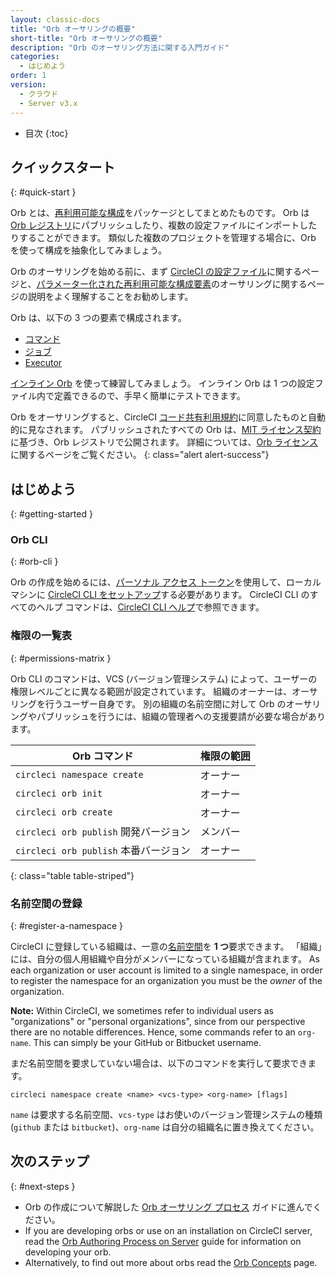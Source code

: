 ```yaml
---
layout: classic-docs
title: "Orb オーサリングの概要"
short-title: "Orb オーサリングの概要"
description: "Orb のオーサリング方法に関する入門ガイド"
categories:
  - はじめよう
order: 1
version:
  - クラウド
  - Server v3.x
---
```


* 目次
{:toc}

## クイックスタート
{: #quick-start }

Orb とは、[再利用可能な構成]({{site.baseurl}}/2.0/orb-concepts/#orb-configuration-elements)をパッケージとしてまとめたものです。 Orb は [Orb レジストリ](https://circleci.com/developer/orbs)にパブリッシュしたり、複数の設定ファイルにインポートしたりすることができます。 類似した複数のプロジェクトを管理する場合に、Orb を使って構成を抽象化してみましょう。

Orb のオーサリングを始める前に、まず [CircleCI の設定ファイル]({{site.baseurl}}/2.0/config-intro/)に関するページと、[パラメーター化された再利用可能な構成要素]({{site.baseurl}}/2.0/reusing-config/)のオーサリングに関するページの説明をよく理解することをお勧めします。

Orb は、以下の 3 つの要素で構成されます。

* [コマンド]({{site.baseurl}}/ja/2.0/orb-concepts/#commands)
* [ジョブ]({{site.baseurl}}/ja/2.0/orb-concepts/#executors)
* [Executor]({{site.baseurl}}/ja/2.0/orb-concepts/#jobs)

[インライン Orb]({{site.baseurl}}/2.0/reusing-config/#writing-inline-orbs) を使って練習してみましょう。 インライン Orb は 1 つの設定ファイル内で定義できるので、手早く簡単にテストできます。

Orb をオーサリングすると、CircleCI [コード共有利用規約](https://circleci.com/legal/code-sharing-terms/)に同意したものと自動的に見なされます。 パブリッシュされたすべての Orb は、[MIT ライセンス契約](https://opensource.org/licenses/MIT)に基づき、Orb レジストリで公開されます。 詳細については、[Orb ライセンス](https://circleci.com/developer/orbs/licensing)に関するページをご覧ください。
{: class="alert alert-success"}

## はじめよう
{: #getting-started }

### Orb CLI
{: #orb-cli }

Orb の作成を始めるには、[パーソナル アクセス トークン](https://app.circleci.com/settings/user/tokens)を使用して、ローカル マシンに [CircleCI CLI をセットアップ]({{site.baseurl}}/2.0/local-cli/#installation)する必要があります。 CircleCI CLI のすべてのヘルプ コマンドは、[CircleCI CLI ヘルプ](https://circleci-public.github.io/circleci-cli/circleci_orb.html)で参照できます。

### 権限の一覧表
{: #permissions-matrix }

Orb CLI のコマンドは、VCS (バージョン管理システム) によって、ユーザーの権限レベルごとに異なる範囲が設定されています。 組織のオーナーは、オーサリングを行うユーザー自身です。 別の組織の名前空間に対して Orb のオーサリングやパブリッシュを行うには、組織の管理者への支援要請が必要な場合があります。

| Orb コマンド                       | 権限の範囲 |
| ------------------------------ | ----- |
| `circleci namespace create`    | オーナー  |
| `circleci orb init`            | オーナー  |
| `circleci orb create`          | オーナー  |
| `circleci orb publish` 開発バージョン | メンバー  |
| `circleci orb publish` 本番バージョン | オーナー  |
{: class="table table-striped"}

### 名前空間の登録
{: #register-a-namespace }

CircleCI に登録している組織は、一意の[名前空間]({{site.baseurl}}/2.0/orb-concepts/#namespaces)を **1 つ**要求できます。 「組織」には、自分の個人用組織や自分がメンバーになっている組織が含まれます。 As each organization or user account is limited to a single namespace, in order to register the namespace for an organization you must be the _owner_ of the organization.

**Note:** Within CircleCI, we sometimes refer to individual users as "organizations" or "personal organizations", since from our perspective there are no notable differences. Hence, some commands refer to an `org-name`. This can simply be your GitHub or Bitbucket username.

まだ名前空間を要求していない場合は、以下のコマンドを実行して要求できます。
```shell
circleci namespace create <name> <vcs-type> <org-name> [flags]
```

`name` は要求する名前空間、`vcs-type` はお使いのバージョン管理システムの種類 (`github` または `bitbucket`)、`org-name` は自分の組織名に置き換えてください。

## 次のステップ
{: #next-steps }

* Orb の作成について解説した [Orb オーサリング プロセス]({{site.baseurl}}/2.0/orb-author/) ガイドに進んでください。
* If you are developing orbs or use on an installation on CircleCI server, read the [Orb Authoring Process on Server]({{site.baseurl}}/2.0/orb-author-server/) guide for information on developing your orb.
* Alternatively, to find out more about orbs read the [Orb Concepts]({{site.baseurl}}/2.0/orb-concepts/) page.
